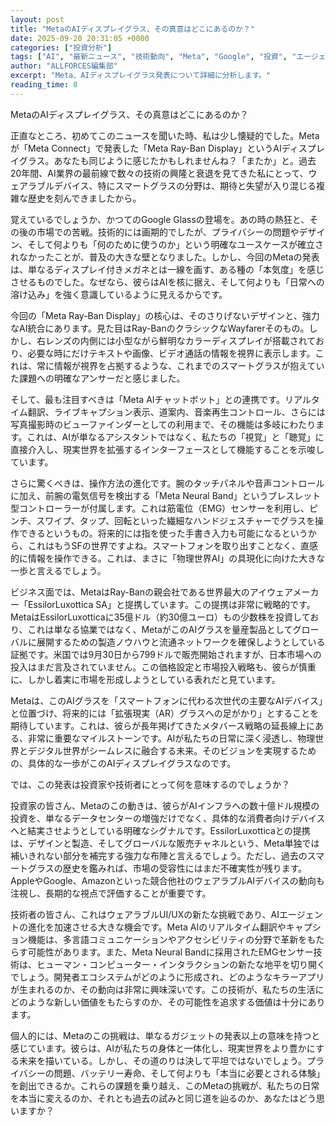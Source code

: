 ```yaml
---
layout: post
title: "MetaのAIディスプレイグラス、その真意はどこにあるのか？"
date: 2025-09-20 20:31:05 +0000
categories: ["投資分析"]
tags: ["AI", "最新ニュース", "技術動向", "Meta", "Google", "投資", "エージェント"]
author: "ALLFORCES編集部"
excerpt: "Meta、AIディスプレイグラス発表について詳細に分析します。"
reading_time: 8
---
```


MetaのAIディスプレイグラス、その真意はどこにあるのか？

正直なところ、初めてこのニュースを聞いた時、私は少し懐疑的でした。Metaが「Meta Connect」で発表した「Meta Ray-Ban Display」というAIディスプレイグラス。あなたも同じように感じたかもしれませんね？「またか」と。過去20年間、AI業界の最前線で数々の技術の興隆と衰退を見てきた私にとって、ウェアラブルデバイス、特にスマートグラスの分野は、期待と失望が入り混じる複雑な歴史を刻んできましたから。

覚えているでしょうか、かつてのGoogle Glassの登場を。あの時の熱狂と、その後の市場での苦戦。技術的には画期的でしたが、プライバシーの問題やデザイン、そして何よりも「何のために使うのか」という明確なユースケースが確立されなかったことが、普及の大きな壁となりました。しかし、今回のMetaの発表は、単なるディスプレイ付きメガネとは一線を画す、ある種の「本気度」を感じさせるものでした。なぜなら、彼らはAIを核に据え、そして何よりも「日常への溶け込み」を強く意識しているように見えるからです。

今回の「Meta Ray-Ban Display」の核心は、そのさりげないデザインと、強力なAI統合にあります。見た目はRay-BanのクラシックなWayfarerそのもの。しかし、右レンズの内側には小型ながら鮮明なカラーディスプレイが搭載されており、必要な時にだけテキストや画像、ビデオ通話の情報を視界に表示します。これは、常に情報が視界を占拠するような、これまでのスマートグラスが抱えていた課題への明確なアンサーだと感じました。

そして、最も注目すべきは「Meta AIチャットボット」との連携です。リアルタイム翻訳、ライブキャプション表示、道案内、音楽再生コントロール、さらには写真撮影時のビューファインダーとしての利用まで、その機能は多岐にわたります。これは、AIが単なるアシスタントではなく、私たちの「視覚」と「聴覚」に直接介入し、現実世界を拡張するインターフェースとして機能することを示唆しています。

さらに驚くべきは、操作方法の進化です。腕のタッチパネルや音声コントロールに加え、前腕の電気信号を検出する「Meta Neural Band」というブレスレット型コントローラーが付属します。これは筋電位（EMG）センサーを利用し、ピンチ、スワイプ、タップ、回転といった繊細なハンドジェスチャーでグラスを操作できるというもの。将来的には指を使った手書き入力も可能になるというから、これはもうSFの世界ですよね。スマートフォンを取り出すことなく、直感的に情報を操作できる。これは、まさに「物理世界AI」の具現化に向けた大きな一歩と言えるでしょう。

ビジネス面では、MetaはRay-Banの親会社である世界最大のアイウェアメーカー「EssilorLuxottica SA」と提携しています。この提携は非常に戦略的です。MetaはEssilorLuxotticaに35億ドル（約30億ユーロ）もの少数株を投資しており、これは単なる協業ではなく、MetaがこのAIグラスを量産製品としてグローバルに展開するための製造ノウハウと流通ネットワークを確保しようとしている証拠です。米国では9月30日から799ドルで販売開始されますが、日本市場への投入はまだ言及されていません。この価格設定と市場投入戦略も、彼らが慎重に、しかし着実に市場を形成しようとしている表れだと見ています。

Metaは、このAIグラスを「スマートフォンに代わる次世代の主要なAIデバイス」と位置づけ、将来的には「拡張現実（AR）グラスへの足がかり」とすることを期待しています。これは、彼らが長年掲げてきたメタバース戦略の延長線上にある、非常に重要なマイルストーンです。AIが私たちの日常に深く浸透し、物理世界とデジタル世界がシームレスに融合する未来。そのビジョンを実現するための、具体的な一歩がこのAIディスプレイグラスなのです。

では、この発表は投資家や技術者にとって何を意味するのでしょうか？

投資家の皆さん、Metaのこの動きは、彼らがAIインフラへの数十億ドル規模の投資を、単なるデータセンターの増強だけでなく、具体的な消費者向けデバイスへと結実させようとしている明確なシグナルです。EssilorLuxotticaとの提携は、デザインと製造、そしてグローバルな販売チャネルという、Meta単独では補いきれない部分を補完する強力な布陣と言えるでしょう。ただし、過去のスマートグラスの歴史を鑑みれば、市場の受容性にはまだ不確実性が残ります。AppleやGoogle、Amazonといった競合他社のウェアラブルAIデバイスの動向も注視し、長期的な視点で評価することが重要です。

技術者の皆さん、これはウェアラブルUI/UXの新たな挑戦であり、AIエージェントの進化を加速させる大きな機会です。Meta AIのリアルタイム翻訳やキャプション機能は、多言語コミュニケーションやアクセシビリティの分野で革新をもたらす可能性があります。また、Meta Neural Bandに採用されたEMGセンサー技術は、ヒューマン・コンピューター・インタラクションの新たな地平を切り開くでしょう。開発者エコシステムがどのように形成され、どのようなキラーアプリが生まれるのか、その動向は非常に興味深いです。この技術が、私たちの生活にどのような新しい価値をもたらすのか、その可能性を追求する価値は十分にあります。

個人的には、Metaのこの挑戦は、単なるガジェットの発表以上の意味を持つと感じています。彼らは、AIが私たちの身体と一体化し、現実世界をより豊かにする未来を描いている。しかし、その道のりは決して平坦ではないでしょう。プライバシーの問題、バッテリー寿命、そして何よりも「本当に必要とされる体験」を創出できるか。これらの課題を乗り越え、このMetaの挑戦が、私たちの日常を本当に変えるのか、それとも過去の試みと同じ道を辿るのか、あなたはどう思いますか？

